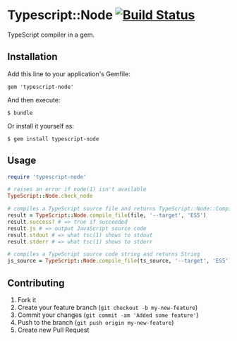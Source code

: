 # Typescript::Node [![Build Status](https://secure.travis-ci.org/typescript-ruby/typescript-node-ruby.png?branch=master)](https://travis-ci.org/typescript-ruby/typescript-node-ruby)

TypeScript compiler in a gem.

## Installation

Add this line to your application's Gemfile:

    gem 'typescript-node'

And then execute:

    $ bundle

Or install it yourself as:

    $ gem install typescript-node

## Usage

```ruby
require 'typescript-node'

# raises an error if node(1) isn't available
TypeScript::Node.check_node

# compiles a TypeScript source file and returns TypeScript::Node::CompileResult
result = TypeScript::Node.compile_file(file, '--target', 'ES5')
result.success? # => true if succeeded
result.js # => output JavaScript source code
result.stdout # => what tsc(1) shows to stdout
result.stderr # => what tsc(1) shows to stderr

# compiles a TypeScript source code string and returns String
js_source = TypeScript::Node.compile_file(ts_source, '--target', 'ES5')
```

## Contributing

1. Fork it
2. Create your feature branch (`git checkout -b my-new-feature`)
3. Commit your changes (`git commit -am 'Added some feature'`)
4. Push to the branch (`git push origin my-new-feature`)
5. Create new Pull Request
